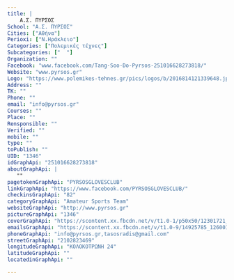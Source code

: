 ```yaml
---
title: |
    Α.Σ. ΠΥΡΣΟΣ
School: "Α.Σ. ΠΥΡΣΟΣ"
Cities: ["Αθήνα"]
Perioxi: ["Ν.Ηράκλειο"]
Categories: ["Πολεμικές τέχνες"]
Subcategories: ["  "]
Organization: ""
Facebook: "www.facebook.com/Tang-Soo-Do-Pyrsos-251016628273818/"
Website: "www.pyrsos.gr"
Logo: "https://www.polemikes-tehnes.gr/pics/logos/b/2016814121339648.jpg"
Address: ""
TK: ""
Phone: ""
email: "info@pyrsos.gr"
Courses: ""
Place: ""
Rensponsible: ""
Verified: ""
mobile: ""
type: ""
toPublish: ""
UID: "1346"
idGraphApi: "251016628273818"
aboutGraphApi: | 
   ""
pagetokenGraphApi: "PYRSOSGLOVESCLUB"
linkGraphApi: "https://www.facebook.com/PYRSOSGLOVESCLUB/"
checkinsGraphApi: "82"
categoryGraphApi: "Amateur Sports Team"
websiteGraphApi: "http://www.pyrsos.gr"
pictureGraphApi: "1346"
coverGraphApi: "https://scontent.xx.fbcdn.net/v/t1.0-1/p50x50/12301721_994041400638000_2425334582784842461_n.jpg?oh=0fdbc958434c1184ef14887fdb594d9d&amp;oe=5B04ACA8"
emailsGraphApi: "https://scontent.xx.fbcdn.net/v/t1.0-9/14925785_1260011190707685_816263505624174893_n.jpg?oh=6c77490e760a59c718b0d0fed5e08c19&amp;oe=5B40B63B"
phoneGraphApi: "info@pyrsos.gr,tasosradis@gmail.com"
streetGraphApi: "2102823469"
longitudeGraphApi: "ΚΟΛΟΚΟΤΡΩΝΗ 24"
latitudeGraphApi: ""
locatedinGraphApi: ""

---
```




